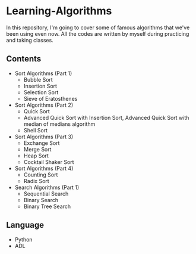 # Learning-Algorithms

In this repository, I'm going to cover some of famous algorithms that we've been using even now. 
All the codes are written by myself during practicing and taking classes.

## Contents

- Sort Algorithms (Part 1)
  * Bubble Sort
  * Insertion Sort
  * Selection Sort
  * Sieve of Eratosthenes
- Sort Algorithms (Part 2)
  * Quick Sort
  * Advanced Quick Sort with Insertion Sort, Advanced Quick Sort with median of medians algorithm
  * Shell Sort
- Sort Algorithms (Part 3)
  * Exchange Sort
  * Merge Sort
  * Heap Sort
  * Cocktail Shaker Sort
- Sort Algorithms (Part 4)
  * Counting Sort
  * Radix Sort
- Search Algorithms (Part 1)
  * Sequential Search
  * Binary Search
  * Binary Tree Search

## Language
- Python
- ADL
